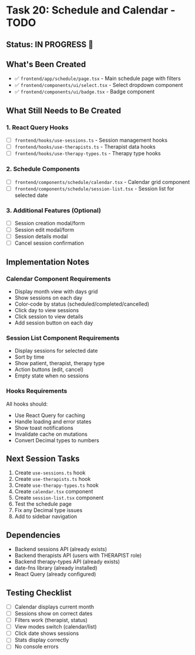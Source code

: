 # Task 20: Schedule and Calendar - TODO

## Status: IN PROGRESS 🚧

## What's Been Created
- ✅ `frontend/app/schedule/page.tsx` - Main schedule page with filters
- ✅ `frontend/components/ui/select.tsx` - Select dropdown component
- ✅ `frontend/components/ui/badge.tsx` - Badge component

## What Still Needs to Be Created

### 1. React Query Hooks
- [ ] `frontend/hooks/use-sessions.ts` - Session management hooks
- [ ] `frontend/hooks/use-therapists.ts` - Therapist data hooks
- [ ] `frontend/hooks/use-therapy-types.ts` - Therapy type hooks

### 2. Schedule Components
- [ ] `frontend/components/schedule/calendar.tsx` - Calendar grid component
- [ ] `frontend/components/schedule/session-list.tsx` - Session list for selected date

### 3. Additional Features (Optional)
- [ ] Session creation modal/form
- [ ] Session edit modal/form
- [ ] Session details modal
- [ ] Cancel session confirmation

## Implementation Notes

### Calendar Component Requirements
- Display month view with days grid
- Show sessions on each day
- Color-code by status (scheduled/completed/cancelled)
- Click day to view sessions
- Click session to view details
- Add session button on each day

### Session List Component Requirements
- Display sessions for selected date
- Sort by time
- Show patient, therapist, therapy type
- Action buttons (edit, cancel)
- Empty state when no sessions

### Hooks Requirements
All hooks should:
- Use React Query for caching
- Handle loading and error states
- Show toast notifications
- Invalidate cache on mutations
- Convert Decimal types to numbers

## Next Session Tasks
1. Create `use-sessions.ts` hook
2. Create `use-therapists.ts` hook
3. Create `use-therapy-types.ts` hook
4. Create `calendar.tsx` component
5. Create `session-list.tsx` component
6. Test the schedule page
7. Fix any Decimal type issues
8. Add to sidebar navigation

## Dependencies
- Backend sessions API (already exists)
- Backend therapists API (users with THERAPIST role)
- Backend therapy-types API (already exists)
- date-fns library (already installed)
- React Query (already configured)

## Testing Checklist
- [ ] Calendar displays current month
- [ ] Sessions show on correct dates
- [ ] Filters work (therapist, status)
- [ ] View modes switch (calendar/list)
- [ ] Click date shows sessions
- [ ] Stats display correctly
- [ ] No console errors
